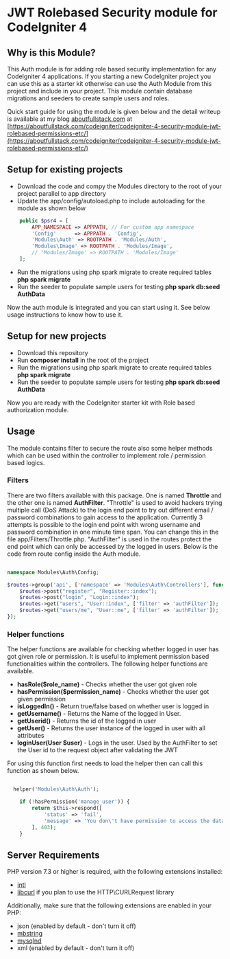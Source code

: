 # JWT Rolebased Security module for CodeIgniter 4

## Why is this Module?

This Auth module is for adding role based security implementation for any CodeIgniter 4 applications. If you starting a new CodeIgniter project you can use this as a starter kit otherwise can use the Auth Module from this project and include in your project. This module contain database migrations and seeders to create sample users and roles.

Quick start guide for using the module is given below and the detail writeup is available at my blog [aboutfullstack.com](https://aboutfullstack.com) at [https://aboutfullstack.com/codeigniter/codeigniter-4-security-module-jwt-rolebased-permissions-etc/](https://aboutfullstack.com/codeigniter/codeigniter-4-security-module-jwt-rolebased-permissions-etc/)

## Setup for existing projects

- Download the code and compy the Modules directory to the root of your project parallel to app directory
- Update the app/config/autoload.php to include autoloading for the module as shown below

```php
    public $psr4 = [
        APP_NAMESPACE => APPPATH, // For custom app namespace
        'Config'      => APPPATH . 'Config',
        'Modules\Auth' => ROOTPATH . 'Modules/Auth',
        'Modules\Image' => ROOTPATH . 'Modules/Image',
        // 'Modules/Image' => ROOTPATH . 'Modules/Image'
    ];

```

- Run the migrations using php spark migrate to create required tables **php spark migrate**
- Run the seeder to populate sample users for testing **php spark db:seed AuthData**

Now the auth module is integrated and you can start using it. See below usage instructions to know how to use it.

## Setup for new projects

- Download this repository
- Run **composer install** in the root of the project
- Run the migrations using php spark migrate to create required tables **php spark migrate**
- Run the seeder to populate sample users for testing **php spark db:seed AuthData**

Now you are ready with the CodeIgniter starter kit with Role based authorization module.

## Usage

The module contains filter to secure the route also some helper methods which can be used within the controller to implement role / permission based logics.

### Filters

There are two filters available with this package. One is named **Throttle** and the other one is named **AuthFilter**. "Throttle" is used to avoid hackers trying multiple call (DoS Attack) to the login end point to try out different email / password combinations to gain access to the application. Currently 3 attempts is possible to the login end point with wrong username and password combination in one minute time span. You can change this in the file app/Filters/Throttle.php. "AuthFilter" is used in the routes protect the end point which can only be accessed by the logged in users. Below is the code from route config inside the Auth module.

```php

namespace Modules\Auth\Config;

$routes->group('api', ['namespace' => 'Modules\Auth\Controllers'], function ($routes) {
    $routes->post("register", "Register::index");
    $routes->post("login", "Login::index");
    $routes->get("users", "User::index", ['filter' => 'authFilter']);
    $routes->get("users/me", "User::me", ['filter' => 'authFilter']);
});

```

### Helper functions

The helper functions are available for checking whether logged in user has got given role or permission. It is useful to implement permission based functionalities within the controllers. The following helper functions are available.

- **hasRole($role_name)** - Checks whether the user got given role
- **hasPermission($permission_name)** - Checks whether the user got given permission
- **isLoggedIn()** - Return true/false based on whether user is logged in
- **getUsername()** - Returns the Name of the logged in User.
- **getUserid()** - Returns the id of the logged in user
- **getUser()** - Returns the user instance of the logged in user with all attributes
- **loginUser(User $user)** - Logs in the user. Used by the AuthFilter to set the User id to the request object after validating the JWT

For using this function first needs to load the helper then can call this function as shown below.

```php

  helper('Modules\Auth\Auth');

    if (!hasPermission('manage_user')) {
        return $this->respond([
            'status' => 'fail',
            'message' => 'You don\'t have permission to access the data'
        ], 403);
    }

```

## Server Requirements

PHP version 7.3 or higher is required, with the following extensions installed:

- [intl](http://php.net/manual/en/intl.requirements.php)
- [libcurl](http://php.net/manual/en/curl.requirements.php) if you plan to use the HTTP\CURLRequest library

Additionally, make sure that the following extensions are enabled in your PHP:

- json (enabled by default - don't turn it off)
- [mbstring](http://php.net/manual/en/mbstring.installation.php)
- [mysqlnd](http://php.net/manual/en/mysqlnd.install.php)
- xml (enabled by default - don't turn it off)

```

```
